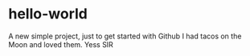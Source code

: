 # hello-world
A new simple project, just to get started with Github
I had tacos on the Moon and loved them.
Yess SIR
